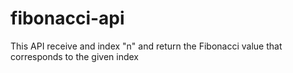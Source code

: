 # fibonacci-api
This API receive and index "n" and return the Fibonacci value that corresponds to the given index
